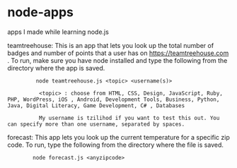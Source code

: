 # node-apps
apps I made while learning node.js

teamtreehouse: This is an app that lets you look up the total number of badges and number of points that a user has on https://teamtreehouse.com . To run, make sure you have node installed and type the following from the directory where the app is saved.
             
             node teamtreehouse.js <topic> <username(s)>
            
              <topic> : choose from HTML, CSS, Design, JavaScript, Ruby, PHP, WordPress, iOS , Android, Development Tools, Business, Python, Java, Digital Literacy, Game Development, C# , Databases
              
              My username is tzilihod if you want to test this out. You can specify more than one username, separated by spaces.



forecast: This app lets you look up the current temperature for a specific zip code. To run, type the following from the directory where the file is saved.

            node forecast.js <anyzipcode>
